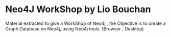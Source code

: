 # Neo4J WorkShop by Lio Bouchan
Material extracted to give a WorkShop of Neo4j , the Objective is to create a Graph Database on Neo4j, using Neo4j tools. (Browser , Desktop)


